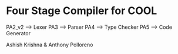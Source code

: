 # Four Stage Compiler for COOL

PA2_v2 --> Lexer
PA3   -->  Parser
PA4   -->  Type Checker
PA5   -->  Code Generator 

Ashish Krishna & Anthony Polloreno
